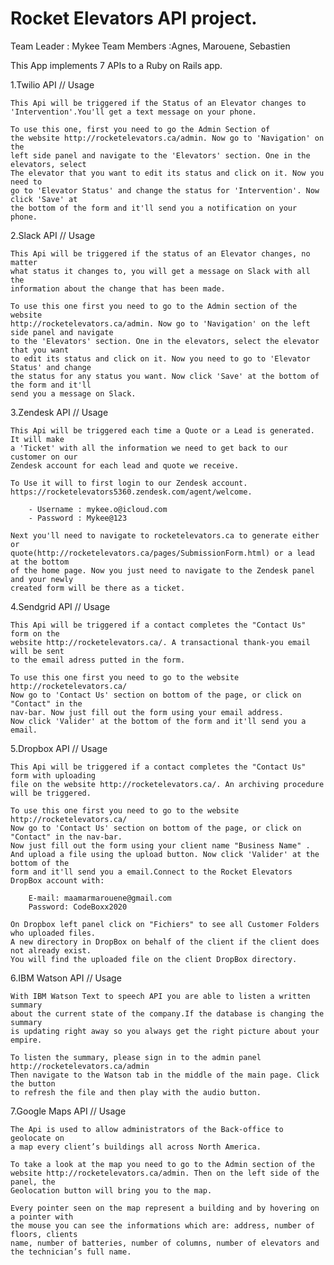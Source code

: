 
Rocket Elevators API project.
==============================================
Team Leader : Mykee
Team Members :Agnes, Marouene, Sebastien

This App implements 7 APIs to a Ruby on Rails app.


1.Twilio API // Usage

    This Api will be triggered if the Status of an Elevator changes to
    'Intervention'.You'll get a text message on your phone.

    To use this one, first you need to go the Admin Section of
    the website http://rocketelevators.ca/admin. Now go to 'Navigation' on the
    left side panel and navigate to the 'Elevators' section. One in the elevators, select
    The elevator that you want to edit its status and click on it. Now you need to 
    go to 'Elevator Status' and change the status for 'Intervention'. Now click 'Save' at
    the bottom of the form and it'll send you a notification on your phone.


2.Slack API // Usage

    This Api will be triggered if the status of an Elevator changes, no matter
    what status it changes to, you will get a message on Slack with all the 
    information about the change that has been made.

    To use this one first you need to go to the Admin section of the website
    http://rocketelevators.ca/admin. Now go to 'Navigation' on the left side panel and navigate
    to the 'Elevators' section. One in the elevators, select the elevator that you want
    to edit its status and click on it. Now you need to go to 'Elevator Status' and change
    the status for any status you want. Now click 'Save' at the bottom of the form and it'll
    send you a message on Slack.


3.Zendesk API // Usage

    This Api will be triggered each time a Quote or a Lead is generated. It will make
    a 'Ticket' with all the information we need to get back to our customer on our
    Zendesk account for each lead and quote we receive.

    To Use it will to first login to our Zendesk account.
    https://rocketelevators5360.zendesk.com/agent/welcome. 
    
        - Username : mykee.o@icloud.com
        - Password : Mykee@123

    Next you'll need to navigate to rocketelevators.ca to generate either or 
    quote(http://rocketelevators.ca/pages/SubmissionForm.html) or a lead at the bottom
    of the home page. Now you just need to navigate to the Zendesk panel and your newly
    created form will be there as a ticket.


4.Sendgrid API // Usage

    This Api will be triggered if a contact completes the "Contact Us" form on the
    website http://rocketelevators.ca/. A transactional thank-you email will be sent
    to the email adress putted in the form.

    To use this one first you need to go to the website http://rocketelevators.ca/ 
    Now go to 'Contact Us' section on bottom of the page, or click on "Contact" in the
    nav-bar. Now just fill out the form using your email address.
    Now click 'Valider' at the bottom of the form and it'll send you a email. 


5.Dropbox API // Usage

    This Api will be triggered if a contact completes the "Contact Us" form with uploading 
    file on the website http://rocketelevators.ca/. An archiving procedure will be triggered.

    To use this one first you need to go to the website http://rocketelevators.ca/ 
    Now go to 'Contact Us' section on bottom of the page, or click on "Contact" in the nav-bar. 
    Now just fill out the form using your client name "Business Name" . 
    And upload a file using the upload button. Now click 'Valider' at the bottom of the
    form and it'll send you a email.Connect to the Rocket Elevators DropBox account with:

        E-mail: maamarmarouene@gmail.com
        Password: CodeBoxx2020

    On Dropbox left panel click on "Fichiers" to see all Customer Folders who uploaded files. 
    A new directory in DropBox on behalf of the client if the client does not already exist.
    You will find the uploaded file on the client DropBox directory.


6.IBM Watson API // Usage

    With IBM Watson Text to speech API you are able to listen a written summary 
    about the current state of the company.If the database is changing the summary
    is updating right away so you always get the right picture about your empire.
 
    To listen the summary, please sign in to the admin panel http://rocketelevators.ca/admin
    Then navigate to the Watson tab in the middle of the main page. Click the button 
    to refresh the file and then play with the audio button.



7.Google Maps API // Usage

    The Api is used to allow administrators of the Back-office to geolocate on
    a map every client’s buildings all across North America.

    To take a look at the map you need to go to the Admin section of the
    website http://rocketelevators.ca/admin. Then on the left side of the panel, the
    Geolocation button will bring you to the map.

    Every pointer seen on the map represent a building and by hovering on a pointer with 
    the mouse you can see the informations which are: address, number of floors, clients 
    name, number of batteries, number of columns, number of elevators and the technician’s full name.